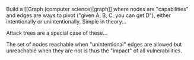 Build a [[Graph (computer science)|graph]] where nodes are "capabilities" and edges are ways to pivot ("given A, B, C, you can get D"), either intentionally or unintentionally. Simple in theory...

Attack trees are a special case of these...

The set of nodes reachable when "unintentional" edges are allowed but unreachable when they are not is thus the "impact" of all vulnerabilities.